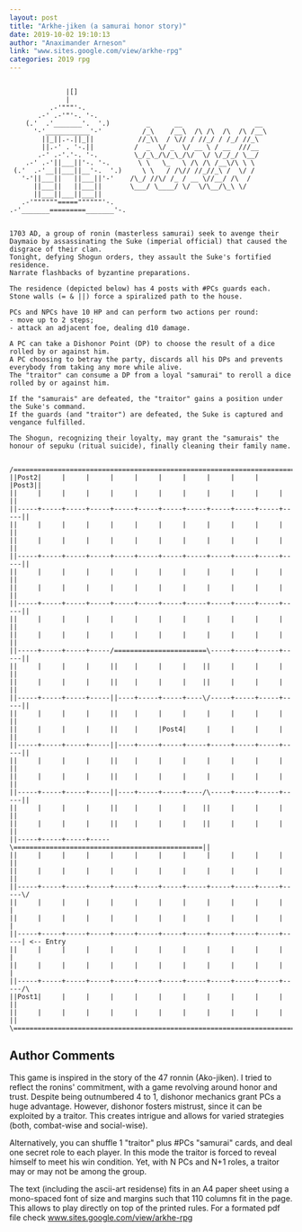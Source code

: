 ```yaml
---
layout: post
title: "Arkhe-jiken (a samurai honor story)"
date: 2019-10-02 19:10:13
author: "Anaximander Arneson"
link: "www.sites.google.com/view/arkhe-rpg"
categories: 2019 rpg
---
```


 
```

              |[]
              |
          .-'"""'-.
       .-' .-'"'-. '-.
    (.'  .'_______'.  '.)         _      __                  __  
      '-'___________'-'          /_\    /__\  /\ /\  /\  /\ /__\ 
        ||_||.-.||_||           //_\\  / \// / //_/ / /_/ //_\  
        ||.-' . '-.||          /  _  \/ _  \/ __ \ / __  ///__ 
       .-' .-'.'-. '-.         \_/_\_/\/_\_/\/  \/ \/_/_/ \__/
    .-' .-'||___||'-. '-.       \ \   \_   \ /\ /\ /__\/\ \ \
 (.'  .-'__||___||__'-.  '.)     \ \   / /\// //_//_\ /  \/ /
   '-'||___||   ||___||'-'    /\_/ //\/ /_ / __ \//__/ /\  / 
      ||___||   ||___||       \___/ \____/ \/  \/\__/\_\ \/  
      ||___||___||___||       
   .-'""""""=====""""""'-.    
.-'_______=========_______'-.


1703 AD, a group of ronin (masterless samurai) seek to avenge their Daymaio by assassinating the Suke (imperial official) that caused the disgrace of their clan.
Tonight, defying Shogun orders, they assault the Suke's fortified residence.
Narrate flashbacks of byzantine preparations.

The residence (depicted below) has 4 posts with #PCs guards each.
Stone walls (= & ||) force a spiralized path to the house.

PCs and NPCs have 10 HP and can perform two actions per round:
- move up to 2 steps;
- attack an adjacent foe, dealing d10 damage.

A PC can take a Dishonor Point (DP) to choose the result of a dice rolled by or against him.
A PC choosing to betray the party, discards all his DPs and prevents everybody from taking any more while alive.
The "traitor" can consume a DP from a loyal "samurai" to reroll a dice rolled by or against him.

If the "samurais" are defeated, the "traitor" gains a position under the Suke's command.
If the guards (and "traitor") are defeated, the Suke is captured and vengance fulfilled.

The Shogun, recognizing their loyalty, may grant the "samurais" the honour of sepuku (ritual suicide), finally cleaning their family name.


/=========================================================================\
||Post2|     |     |     |     |     |     |     |     |     |     |Post3||
||     |     |     |     |     |     |     |     |     |     |     |     ||
||-----+-----+-----+-----+-----+-----+-----+-----+-----+-----+-----+-----||
||     |     |     |     |     |     |     |     |     |     |     |     ||
||     |     |     |     |     |     |     |     |     |     |     |     ||
||-----+-----+-----+-----+-----+-----+-----+-----+-----+-----+-----+-----||
||     |     |     |     |     |     |     |     |     |     |     |     ||
||     |     |     |     |     |     |     |     |     |     |     |     ||
||-----+-----+-----+-----+-----+-----+-----+-----+-----+-----+-----+-----||
||     |     |     |     |     |     |     |     |     |     |     |     ||
||     |     |     |     |     |     |     |     |     |     |     |     ||
||-----+-----+-----+-----/=======================\-----+-----+-----+-----||
||     |     |     |     ||    |     |     |    ||     |     |     |     ||
||     |     |     |     ||    |     |     |    ||     |     |     |     ||
||-----+-----+-----+-----||----+-----+-----+----\/-----+-----+-----+-----||
||     |     |     |     ||    |     |     |     |     |     |     |     ||
||     |     |     |     ||    |     |Post4|     |     |     |     |     ||
||-----+-----+-----+-----||----+-----+-----+-----+-----+-----+-----+-----||
||     |     |     |     ||    |     |     |     |     |     |     |     ||
||     |     |     |     ||    |     |     |     |     |     |     |     ||
||-----+-----+-----+-----||----+-----+-----+----/\-----+-----+-----+-----||
||     |     |     |     ||    |     |     |    ||     |     |     |     ||
||     |     |     |     ||    |     |     |    ||     |     |     |     ||
||-----+-----+-----+-----\===============================================||
||     |     |     |     |     |     |     |     |     |     |     |     ||
||     |     |     |     |     |     |     |     |     |     |     |     ||
||-----+-----+-----+-----+-----+-----+-----+-----+-----+-----+-----+-----\/
||     |     |     |     |     |     |     |     |     |     |     |     |
||     |     |     |     |     |     |     |     |     |     |     |     |
||-----+-----+-----+-----+-----+-----+-----+-----+-----+-----+-----+-----| <-- Entry
||     |     |     |     |     |     |     |     |     |     |     |     |
||     |     |     |     |     |     |     |     |     |     |     |     |
||-----+-----+-----+-----+-----+-----+-----+-----+-----+-----+-----+-----/\
||Post1|     |     |     |     |     |     |     |     |     |     |     ||
||     |     |     |     |     |     |     |     |     |     |     |     ||
\=========================================================================/

```
## Author Comments
This game is inspired in the story of the 47 ronnin (Ako-jiken). I tried to reflect the ronins' commitment, with a game revolving around honor and trust. Despite being outnumbered 4 to 1, dishonor mechanics grant PCs a huge advantage. However, dishonor fosters mistrust, since it can be exploited by a traitor. This creates intrigue and allows for varied strategies (both, combat-wise and social-wise).

Alternatively, you can shuffle 1 "traitor" plus #PCs "samurai" cards, and deal one secret role to each player. In this mode the traitor is forced to reveal himself to meet his win condition. Yet, with N PCs and N+1 roles, a traitor may or may not be among the group.

The text (including the ascii-art residense) fits in an A4 paper sheet using a mono-spaced font of size and margins such that 110 columns fit in the page. This allows to play directly on top of the printed rules. For a formated pdf file check www.sites.google.com/view/arkhe-rpg
